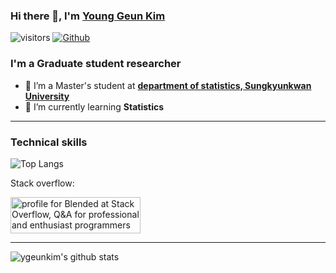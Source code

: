 ### Hi there 👋, I'm [Young Geun Kim](https://ygeunkim.github.io)

![visitors](https://visitor-badge.laobi.icu/badge?page_id=ygeunkim.ygeunkim)
[![Github](https://img.shields.io/github/followers/ygeunkim?label=Follow&style=social)](https://github.com/ygeunkim)

<!--
**ygeunkim/ygeunkim** is a ✨ _special_ ✨ repository because its `README.md` (this file) appears on your GitHub profile.

Here are some ideas to get you started:

- 🔭 I’m currently working on ...
- 🌱 I’m currently learning ...
- 👯 I’m looking to collaborate on ...
- 🤔 I’m looking for help with ...
- 💬 Ask me about ...
- 📫 How to reach me: ...
- 😄 Pronouns: ...
- ⚡ Fun fact: ...
-->

### I'm a Graduate student researcher

- 🔭 I’m a Master's student at **[department of statistics, Sungkyunkwan University](https://stat.skku.edu/stat/index.do)**
- 🌱 I’m currently learning **Statistics**

---

### Technical skills

![Top Langs](https://github-readme-stats.vercel.app/api/top-langs/?username=ygeunkim)

Stack overflow:

<a href="https://stackoverflow.com/users/10358660/blended"><img src="https://stackoverflow.com/users/flair/10358660.png" width="208" height="58" alt="profile for Blended at Stack Overflow, Q&amp;A for professional and enthusiast programmers" title="profile for Blended at Stack Overflow, Q&amp;A for professional and enthusiast programmers"></a>

---

![ygeunkim's github stats](https://github-readme-stats.vercel.app/api?username=ygeunkim&count_private=true&show_icons=true&hide_border=true)
